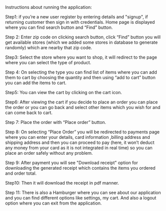 Instructions about running the application:

Step1: if you’re a new user register by entering details and "signup", if returning customer then sign in with credentials. Home page is displayed where you can find search button and “Find” button.

Step 2: Enter zip code on clicking search button, click “Find” button you will get available stores (which we added some stores in database to generate randomly) which are nearby that zip code.

Step3: Select the store where you want to shop, it will redirect to the page where you can select the type of product.

Step 4: On selecting the type you can find list of items where you can add them to cart by choosing the quantity and then using “add to cart” button you can add the items to cart.

Step5: You can view the cart by clicking on the cart icon.

Step6: After viewing the cart if you decide to place an order you can place the order or you can go back and select other items which you wish for and can come back to cart.

Step 7: Place the order with “Place order” button. 

Step 8: On selecting “Place Order” you will be redirected to payments page where you can enter your details, card information ,billing address and shipping address and then you can proceed to pay (here, it won’t deduct any money from your card as it is not integrated in real time) so you can place an order safely without any problem.

Step 9: After payment you will see "Download receipt" option for downloading the generated receipt which contains the items you ordered and order total.

Step10: Then it will download the receipt in pdf manner.

Step 11: There is also a Hamburger where you can see about our application and you can find different options like settings, my cart. And also a logout option where you can exit from the application.
